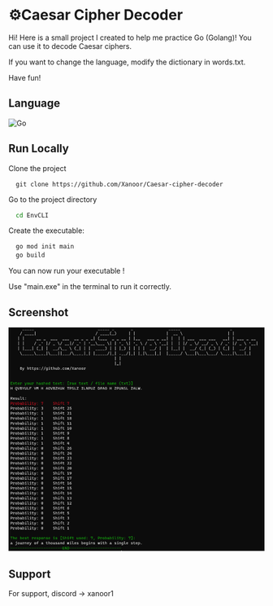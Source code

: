 
# ⚙️Caesar Cipher Decoder

Hi! Here is a small project I created to help me practice Go (Golang)! You can use it to decode Caesar ciphers.

If you want to change the language, modify the dictionary in words.txt.

Have fun!
## Language
![Go](https://img.shields.io/badge/go-%2300ADD8.svg?style=for-the-badge&logo=go&logoColor=white)
## Run Locally

Clone the project

```git
  git clone https://github.com/Xanoor/Caesar-cipher-decoder
```

Go to the project directory

```bash
  cd EnvCLI
```

Create the executable:

```bash
  go mod init main
  go build
```

You can now run your executable !

Use "main.exe" in the terminal to run it correctly.
## Screenshot

![Demo Screen](https://github.com/Xanoor/Caesar-cipher-decoder/blob/main/example.png)


## Support

For support, discord -> xanoor1

